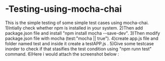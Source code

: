 # -Testing-using-mocha-chai
This is the simple testing of some simple test cases using mocha-chai.
1)Intially check whether npm is installed in your system.
2)Then add package.json file and install "npm install mocha --save-dev".
3)Then modify package.json file with mocha (test:"mocha || true").
4)create app.js file and folder named test and inside it create a testAPP.js .
5)Give some testcase inorder to check if that stasifies the test condition using "npm runn test" command.
6)Here i would attach the screenshot below :
